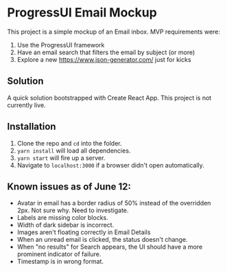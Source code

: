 # ProgressUI Email Mockup
This project is a simple mockup of an Email inbox.  MVP requirements were:

1)  Use the ProgressUI framework
2)  Have an email search that filters the email by subject (or more)
3)  Explore a new https://www.json-generator.com/ just for kicks

## Solution
A quick solution bootstrapped with Create React App.  This project is not currently live.

## Installation

1)  Clone the repo and `cd` into the folder.
2)  `yarn install` will load all dependencies.
3)  `yarn start` will fire up a server.
4)  Navigate to `localhost:3000` if a browser didn't open automatically.


## Known issues as of June 12:
- Avatar in email has a border radius of 50% instead of the overridden 2px.  Not sure why.  Need to investigate.
- Labels are missing color blocks.
- Width of dark sidebar is incorrect.
- Images aren't floating correctly in Email Details
- When an unread email is clicked, the status doesn't change.
- When "no results" for Search appears, the UI should have a more prominent indicator of failure.
- Timestamp is in wrong format.
